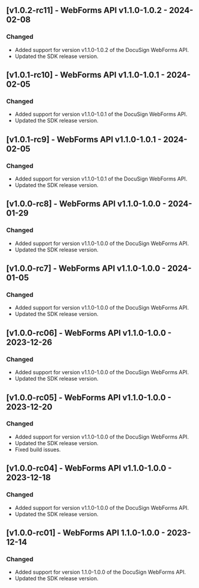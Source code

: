 ## [v1.0.2-rc11] - WebForms API v1.1.0-1.0.2 - 2024-02-08
### Changed
- Added support for version v1.1.0-1.0.2 of the DocuSign WebForms API.
- Updated the SDK release version.

## [v1.0.1-rc10] - WebForms API v1.1.0-1.0.1 - 2024-02-05
### Changed
- Added support for version v1.1.0-1.0.1 of the DocuSign WebForms API.
- Updated the SDK release version.

## [v1.0.1-rc9] - WebForms API v1.1.0-1.0.1 - 2024-02-05
### Changed
- Added support for version v1.1.0-1.0.1 of the DocuSign WebForms API.
- Updated the SDK release version.

## [v1.0.0-rc8] - WebForms API v1.1.0-1.0.0 - 2024-01-29
### Changed
- Added support for version v1.1.0-1.0.0 of the DocuSign WebForms API.
- Updated the SDK release version.

## [v1.0.0-rc7] - WebForms API v1.1.0-1.0.0 - 2024-01-05
### Changed
- Added support for version v1.1.0-1.0.0 of the DocuSign WebForms API.
- Updated the SDK release version.

## [v1.0.0-rc06] - WebForms API v1.1.0-1.0.0 - 2023-12-26
### Changed
- Added support for version v1.1.0-1.0.0 of the DocuSign WebForms API.
- Updated the SDK release version.

## [v1.0.0-rc05] - WebForms API v1.1.0-1.0.0 - 2023-12-20
### Changed
- Added support for version v1.1.0-1.0.0 of the DocuSign WebForms API.
- Updated the SDK release version.
- Fixed build issues.

## [v1.0.0-rc04] - WebForms API v1.1.0-1.0.0 - 2023-12-18
### Changed
- Added support for version v1.1.0-1.0.0 of the DocuSign WebForms API.
- Updated the SDK release version.

## [v1.0.0-rc01] - WebForms API 1.1.0-1.0.0 - 2023-12-14
### Changed
- Added support for version 1.1.0-1.0.0 of the DocuSign WebForms API.
- Updated the SDK release version.

